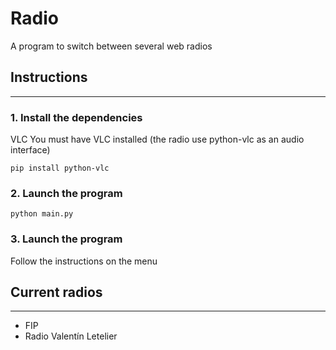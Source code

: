 
# Radio

A program to switch between several web radios

## Instructions

---

### 1. Install the dependencies


VLC
You must have VLC installed (the radio use python-vlc as an audio interface)
```
pip install python-vlc
```

### 2. Launch the program
```
python main.py
```

### 3. Launch the program
Follow the instructions on the menu

## Current radios
---

- FIP
- Radio Valentín Letelier
